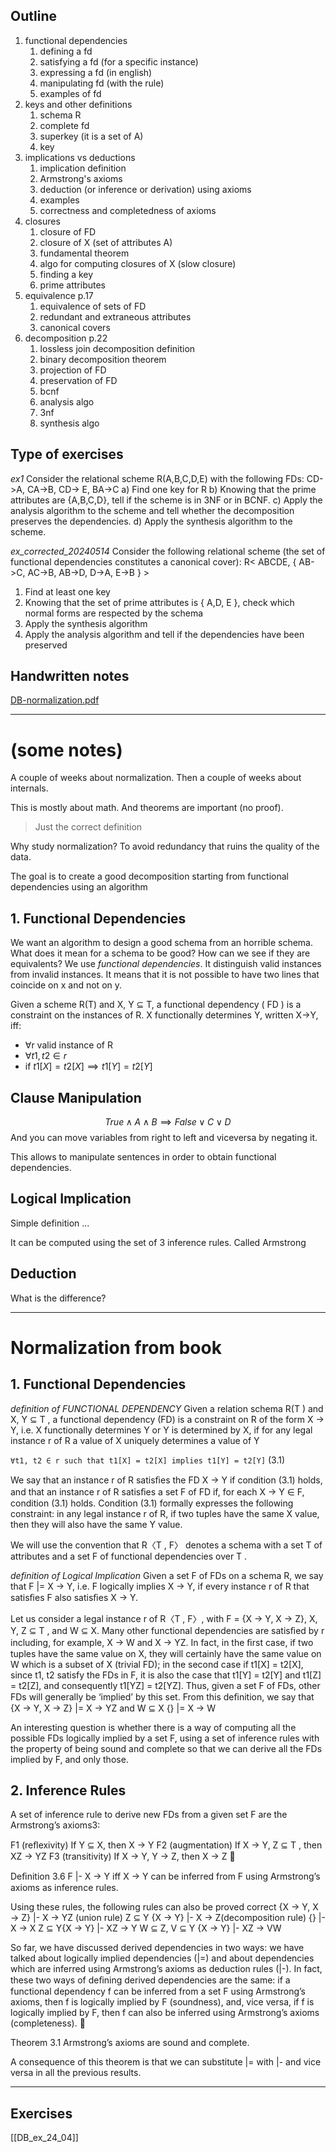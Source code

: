 ## Outline
1. functional dependencies
	1. defining a fd
	2. satisfying a fd (for a specific instance)
	3. expressing a fd (in english)
	4. manipulating fd (with the rule)
	5. examples of fd
2. keys and other definitions
	1. schema R
	2. complete fd
	3. superkey (it is a set of A)
	4. key
3. implications vs deductions
	1. implication definition
	2. Armstrong's axioms
	3. deduction (or inference or derivation) using axioms
	4. examples
	5. correctness and completedness of axioms
4. closures
	1. closure of FD
	2. closure of X (set of attributes A)
	3. fundamental theorem
	4. algo for computing closures of X (slow closure)
	5. finding a key
	6. prime attributes
5. equivalence p.17
	1. equivalence of sets of FD
	2. redundant and extraneous attributes
	3. canonical covers
6. decomposition p.22
	1. lossless join decomposition definition
	2. binary decomposition theorem
	3. projection of FD
	4. preservation of FD
	5. bcnf
	6. analysis algo
	7. 3nf
	8. synthesis algo

## Type of exercises
*ex1*
Consider the relational scheme R(A,B,C,D,E) 
with the following FDs: CD->A, CA->B, CD-> E, BA->C 
a) Find one key for R 
b) Knowing that the prime attributes are {A,B,C,D}, tell if the scheme is in 3NF or in BCNF. 
c) Apply the analysis algorithm to the scheme and tell whether the decomposition preserves the dependencies. 
d) Apply the synthesis algorithm to the scheme.

*ex_corrected_20240514*
Consider the following relational scheme (the set of functional dependencies constitutes a canonical cover): R< ABCDE, { AB->C, AC->B, AB->D, D->A, E->B } > 
1. Find at least one key 
2. Knowing that the set of prime attributes is { A,D, E }, check which normal forms are respected by the schema 
3. Apply the synthesis algorithm 
4. Apply the analysis algorithm and tell if the dependencies have been preserved

## Handwritten notes

[DB-normalization.pdf](file:///Users/pietro/_DS/DB/my_notes/DB-normalization.pdf)





----
# (some notes)

A couple of weeks about normalization.
Then a couple of weeks about internals.

This is mostly about math.
And theorems are important (no proof).

> Just the correct definition

Why study normalization? To avoid redundancy that ruins the quality of the data.

The goal is to create a good decomposition starting from functional dependencies using an algorithm

## 1. Functional Dependencies
We want an algorithm to design a good schema from an horrible schema.
What does it mean for a schema to be good?
How can we see if they are equivalents?
We use *functional dependencies*.
It distinguish valid instances from invalid instances.
It means that it is not possible to have two lines that coincide on x and not on y.


Given a scheme R(T) and X, Y $\subseteq$ T, a functional dependency ( FD ) is a constraint on the instances of R.
X functionally determines Y, written X→Y, iff: 
- $\forall$r valid instance of R
- $\forall t1, t2 \in r$
- $\text{ if }  t1[X] = t2[X] \implies t1[Y] = t2[Y]$


## Clause Manipulation
$$True\wedge A \wedge B\implies False \vee C \vee D$$
And you can move variables from right to left and viceversa by negating it.

This allows to manipulate sentences in order to obtain functional dependencies.

## Logical Implication
Simple definition
...

It can be computed using the set of 3 inference rules. Called Armstrong 


## Deduction
What is the difference?




---

# Normalization from book

## 1. Functional Dependencies
*definition of FUNCTIONAL DEPENDENCY*
Given a relation schema R(T ) and X, Y ⊆ T , a functional dependency (FD) is a constraint on R of the form X → Y, i.e. X functionally determines Y or Y is determined by X, if for any legal instance r of R a value of X uniquely determines a value of Y 

`∀t1, t2 ∈ r such that t1[X] = t2[X] implies t1[Y] = t2[Y]` (3.1) 

We say that an instance r of R satisﬁes the FD X → Y if condition (3.1) holds, and that an instance r of R satisﬁes a set F of FD if, for each X → Y ∈ F, condition (3.1) holds.
Condition (3.1) formally expresses the following constraint: in any legal instance r of R, if two tuples have the same X value, then they will also have the same Y value.

We will use the convention that R〈T , F〉 denotes a schema with a set T of attributes and a set F of functional dependencies over T .

*definition of Logical Implication*
Given a set F of FDs on a schema R, we say that F |= X → Y, i.e. F logically implies X → Y, if every instance r of R that satisﬁes F also satisﬁes X → Y. 

Let us consider a legal instance r of R〈T , F〉, with F = {X → Y, X → Z}, X, Y, Z ⊆ T , and W ⊆ X. Many other functional dependencies are satisﬁed by r including, for example, X → W and X → YZ. In fact, in the ﬁrst case, if two tuples have the same value on X, they will certainly have the same value on W which is a subset of X (trivial FD); in the second case if t1[X] = t2[X], since t1, t2 satisfy the FDs in F, it is also the case that t1[Y] = t2[Y] and t1[Z] = t2[Z], and consequently t1[YZ] = t2[YZ]. Thus, given a set F of FDs, other FDs will generally be ‘implied’ by this set.
From this deﬁnition, we say that {X → Y, X → Z} |= X → YZ and W ⊆ X {} |= X → W

An interesting question is whether there is a way of computing all the possible FDs logically implied by a set F, using a set of inference rules with the property of being sound and complete so that we can derive all the FDs implied by F, and only those.

## 2. Inference Rules
A set of inference rule to derive new FDs from a given set F are the Armstrong’s axioms3: 

F1 (reﬂexivity) If Y ⊆ X, then X → Y 
F2 (augmentation) If X → Y, Z ⊆ T , then XZ → YZ 
F3 (transitivity) If X → Y, Y → Z, then X → Z  

Deﬁnition 3.6 
F |- X → Y iff X → Y can be inferred from F using Armstrong’s axioms as inference rules. 

Using these rules, the following rules can also be proved correct 
{X → Y, X → Z} |- X → YZ (union rule) 
Z ⊆ Y {X → Y} |- X → Z(decomposition rule) 
{} |- X → X 
Z ⊆ Y{X → Y} |- XZ → Y 
W ⊆ Z, V ⊆ Y {X → Y} |- XZ → VW

So far, we have discussed derived dependencies in two ways: we have talked about logically implied dependencies (|=) and about dependencies which are inferred using Armstrong’s axioms as deduction rules (|-). In fact, these two ways of deﬁning derived dependencies are the same: if a functional dependency f can be inferred from a set F using Armstrong’s axioms, then f is logically implied by F (soundness), and, vice versa, if f is logically implied by F, then f can also be inferred using Armstrong’s axioms (completeness). 

Theorem 3.1 
Armstrong’s axioms are sound and complete. 

A consequence of this theorem is that we can substitute |= with |- and vice versa in all the previous results.








---

## Exercises
[[DB_ex_24_04]]